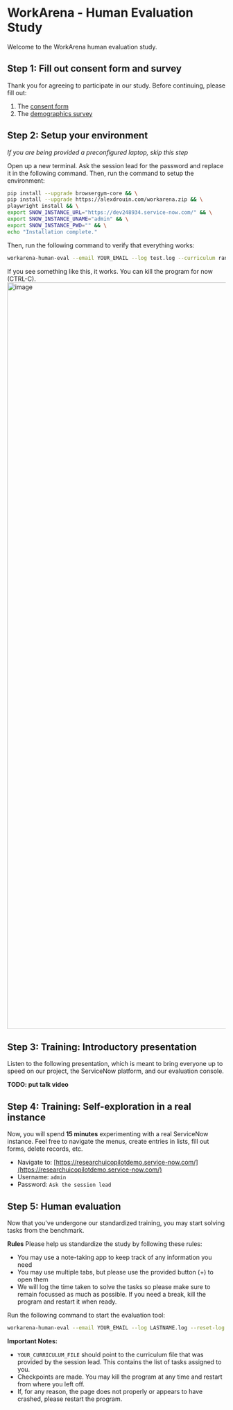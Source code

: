 # WorkArena - Human Evaluation Study

Welcome to the WorkArena human evaluation study.

## Step 1: Fill out consent form and survey

Thank you for agreeing to participate in our study. Before continuing, please fill out:
1. The [consent form](https://forms.gle/edJ1QbvwAGQZ7VKw8)
2. The [demographics survey](https://forms.gle/2ENTNj9SARAc82FW6)

## Step 2: Setup your environment

*If you are being provided a preconfigured laptop, skip this step*

Open up a new terminal. Ask the session lead for the password and replace it in the following command. Then, run the command to setup the environment:
```bash
pip install --upgrade browsergym-core && \
pip install --upgrade https://alexdrouin.com/workarena.zip && \
playwright install && \
export SNOW_INSTANCE_URL="https://dev248934.service-now.com/" && \
export SNOW_INSTANCE_UNAME="admin" && \
export SNOW_INSTANCE_PWD="" && \
echo "Installation complete."
```

Then, run the following command to verify that everything works:
```bash
workarena-human-eval --email YOUR_EMAIL --log test.log --curriculum random
```

If you see something like this, it works. You can kill the program for now (CTRL-C).
<img width="1719" alt="image" src="https://github.com/aldro61/workarena-human-eval/assets/2374980/b33e4e10-952c-430a-bfd5-8b9592a78e61">


## Step 3: Training: Introductory presentation

Listen to the following presentation, which is meant to bring everyone up to speed on our project, the ServiceNow platform, and our evaluation console.

**TODO: put talk video**



## Step 4: Training: Self-exploration in a real instance

Now, you will spend **15 minutes** experimenting with a real ServiceNow instance. Feel free to navigate the menus, create entries in lists, fill out forms, delete records, etc.

* Navigate to: [https://researchuicopilotdemo.service-now.com/](https://researchuicopilotdemo.service-now.com/)
* Username: `admin`
* Password: `Ask the session lead`


## Step 5: Human evaluation

Now that you've undergone our standardized training, you may start solving tasks from the benchmark.

**Rules** 
Please help us standardize the study by following these rules:
* You may use a note-taking app to keep track of any information you need
* You may use multiple tabs, but please use the provided button (+) to open them
* We will log the time taken to solve the tasks so please make sure to remain focussed as much as possible. If you need a break, kill the program and restart it when ready.

Run the following command to start the evaluation tool:
```bash
workarena-human-eval --email YOUR_EMAIL --log LASTNAME.log --reset-log --curriculum YOUR_CURRICULUM_FILE
```

**Important Notes:**
* `YOUR_CURRICULUM_FILE` should point to the curriculum file that was provided by the session lead. This contains the list of tasks assigned to you.
* Checkpoints are made. You may kill the program at any time and restart from where you left off.
* If, for any reason, the page does not properly or appears to have crashed, please restart the program.
